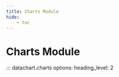 ```yaml
---
title: Charts Module
hide:
    - toc
---
```


# Charts Module

::: datachart.charts
    options:
        heading_level: 2
